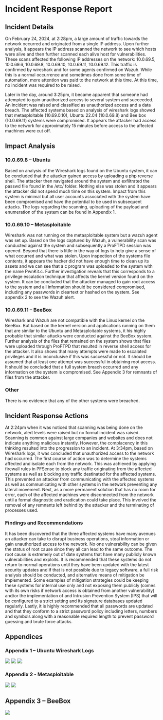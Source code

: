 # Incident Response Report
## Incident Details

On February 24, 2024, at 2:28pm, a large amount of traffic towards the network occurred and originated from a single IP address. Upon further analysis, it appears the IP address scanned the network to see which hosts were alive and then further scanned each alive host for vulnerabilities. These scans affected the following IP addresses on the network: 10.0.69.5, 10.0.69.6, 10.0.69.8, 10.0.69.10, 10.0.69.11, 10.0.69.12. This traffic is confirmed by wireshark and for some agents confirmed on Wazuh. While this is a normal occurrence and sometimes done from some time of automation, more attention was paid to the network at this time. At this time, no incident was required to be raised.

Later in the day, around 3:25pm, it became apparent that someone had attempted to gain unauthorized access to several system and succeeded. An incident was raised and classified as unauthorized access and a data breach. The affected systems based on analysis of wireshark logs showed that metasploitable (10.69.0.10), Ubuntu 22.04 (10.0.69.8) and Bee box (10.0.69.11) systems were compromised. It appears the attacker had access to the network for approximately 15 minutes before access to the affected machines were cut off.

## Impact Analysis

### 10.0.69.8 – Ubuntu

Based on analysis of the Wireshark logs found on the Ubuntu system, it can be concluded that the attacker gained access by uploading a php reverse shell. The attacker then navigated around the system and exfiltrated the passwd file found in the /etc/ folder. Nothing else was stolen and it appears the attacker did not spend much time on this system. Impact from this system is minimal but all user accounts associated with the system have been compromised and have the potential to be used in subsequent attacks. The logs regarding the scanning, uploading of the payload and enumeration of the system can be found in Appendix 1.

### 10.0.69.10 – Metasploitable

Wireshark was not running on the metasploitable system but a wazuh agent was set up. Based on the logs captured by Wazuh, a vulnerability scan was conducted against the system and subsequently a ProFTPD session was opened. Beyond that there is little in the way of logs to help give a sense of what occurred and what was stolen. Upon inspection of the systems file contents, it appears the hacker did not have enough time to clean up its assets and we can see that a c program was uploaded to the system with the name PwnKit.c. Further investigation reveals that this corresponds to a privilege escalation technique that affects the kernel version found on the system. It can be concluded that the attacker managed to gain root access to the system and all information should be considered compromised, including any passwords in cleartext or hashed on the system. See appendix 2 to see the Wazuh alert.

### 10.0.69.11 – BeeBox

Wireshark and Wazuh are not compatible with the Linux kernel on the BeeBox. But based on the kernel version and applications running on them that are similar to the Ubuntu and Metasploitable systems, it his highly probable that similar attacks were conducted against the BeeBox system. Further analysis of the files that remained on the system shows that files were uploaded through ProFTPD that resulted in reverse shell access for the attacker. It also shows that many attempts were made to escalated privileges and it is inconclusive if this was successful or not. It should be assumed that at least one attempt was successful in obtaining root access. It should be concluded that a full system breach occurred and any information on the system is compromised. See Appendix 3 for remnants of files from the attacker.

### Other

There is no evidence that any of the other systems were breached.

## Incident Response Actions

At 2:24pm when it was noticed that scanning was being done on the network, alert levels were raised but no formal incident was raised. Scanning is common against large companies and websites and does not indicate anything malicious instantly. However, the complacency in this thinking resulted into the progression to an incident. At 3:34pm, based on Wireshark logs, it was concluded that unauthorized access to the network had occurred. The first course of action was to determine the systems affected and isolate each from the network. This was achieved by applying firewall rules in PFSense to block any traffic originating from the affected systems as well as blocking any traffic destinated for the affected systems. This prevented an attacker from communicating with the affected systems as well as communicating with other systems in the network preventing any lateral movement. Next, as a more permanent solution that has no room for error, each of the affected machines were disconnected from the network until a formal diagnostic and eradication could take place. This involved the removal of any remnants left behind by the attacker and the terminating of processes used.

### Findings and Recommendations

It has been discovered that the three affected systems have many avenues an attacker can take to disrupt business operations, steal information or gain unauthorized access to the network. No one vulnerability can be given the status of root cause since they all can lead to the same outcome. The root cause is extremely out of date systems that have many publicly known vulnerabilities and exploits. It is recommended that these systems do not return to normal operations until they have been updated with the latest security updates and if that is not possible due to legacy software, a full risk analysis should be conducted, and alternative means of mitigation be implemented. Some examples of mitigation strategies could be keeping these systems for internal use only and not exposing them publicly (comes with its own risks if network access is obtained from another vulnerability) and/or the implementation of and Intrusion Prevention System (IPS) that will be configured to a strict setting and its signature databases updated regularly. Lastly, it is highly recommended that all passwords are updated and that they conform to a strict password policy including letters, numbers and symbols along with a reasonable required length to prevent password guessing and brute force attacks.

## Appendices

### Appendix 1 – Ubuntu Wireshark Logs
![](assets/Pasted%20image%2020241004164749.png)
![](assets/Pasted%20image%2020241004164800.png)
![](assets/Pasted%20image%2020241004164804.png)

### Appendix 2 - Metasploitable

![](assets/Pasted%20image%2020241004164816.png)
![](assets/Pasted%20image%2020241004164821.png)
## Appendix 3 – BeeBox
![](assets/Pasted%20image%2020241004164827.png)